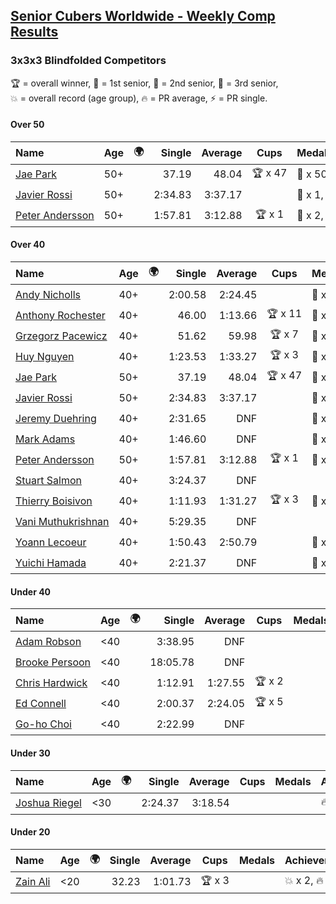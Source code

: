 <style>table {white-space: nowrap;}</style>
<link rel="stylesheet" type="text/css" href="/scw-comp/css/flags.css" />

## [Senior Cubers Worldwide - Weekly Comp Results](/scw-comp/results/)
### 3x3x3 Blindfolded Competitors

<span style="white-space: nowrap;">🏆 = overall winner</span>, <span style="white-space: nowrap;">🥇 = 1st senior</span>, <span style="white-space: nowrap;">🥈 = 2nd senior</span>, <span style="white-space: nowrap;">🥉 = 3rd senior</span>, <span style="white-space: nowrap;">💥 = overall record (age group)</span>, <span style="white-space: nowrap;">🔥 = PR average</span>, <span style="white-space: nowrap;">⚡ = PR single</span>.

#### Over 50

| Name | Age | 🌍 | Single | Average | Cups | Medals | Achievements |
| :-- | :--: | :--: | --: | --: | :--: | :-- | :-- |
| [Jae Park](../../persons/jae_park/333bf.md) | 50+ | <i class="flag flag-US" /> | 37.19 | 48.04 | 🏆 x 47 | 🥇 x 50, 🥈 x 1 | 💥 x 12, 🔥 x 3, ⚡ x 10 |
| [Javier Rossi](../../persons/javier_rossi/333bf.md) | 50+ | <i class="flag flag-AR" /> | 2:34.83 | 3:37.17 |  | 🥇 x 1, 🥈 x 2, 🥉 x 7 | 🔥 x 2, ⚡ x 5 |
| [Peter Andersson](../../persons/peter_andersson/333bf.md) | 50+ | <i class="flag flag-SE" /> | 1:57.81 | 3:12.88 | 🏆 x 1 | 🥇 x 2, 🥈 x 5, 🥉 x 5 | 💥 x 6, 🔥 x 1, ⚡ x 5 |

#### Over 40

| Name | Age | 🌍 | Single | Average | Cups | Medals | Achievements |
| :-- | :--: | :--: | --: | --: | :--: | :-- | :-- |
| [Andy Nicholls](../../persons/andy_nicholls/333bf.md) | 40+ | <i class="flag flag-GB" /> | 2:00.58 | 2:24.45 |  | 🥈 x 2, 🥉 x 2 | 🔥 x 1, ⚡ x 1 |
| [Anthony Rochester](../../persons/anthony_rochester/333bf.md) | 40+ | <i class="flag flag-AU" /> | 46.00 | 1:13.66 | 🏆 x 11 | 🥇 x 12, 🥈 x 18, 🥉 x 8 | 🔥 x 2, ⚡ x 6 |
| [Grzegorz Pacewicz](../../persons/grzegorz_pacewicz/333bf.md) | 40+ | <i class="flag flag-PL" /> | 51.62 | 59.98 | 🏆 x 7 | 🥇 x 7, 🥈 x 11, 🥉 x 3 | 🔥 x 2, ⚡ x 5 |
| [Huy Nguyen](../../persons/huy_nguyen/333bf.md) | 40+ | <i class="flag flag-CA" /> | 1:23.53 | 1:33.27 | 🏆 x 3 | 🥇 x 3, 🥈 x 15, 🥉 x 14 | 🔥 x 7, ⚡ x 6 |
| [Jae Park](../../persons/jae_park/333bf.md) | 50+ | <i class="flag flag-US" /> | 37.19 | 48.04 | 🏆 x 47 | 🥇 x 50, 🥈 x 1 | 💥 x 12, 🔥 x 3, ⚡ x 10 |
| [Javier Rossi](../../persons/javier_rossi/333bf.md) | 50+ | <i class="flag flag-AR" /> | 2:34.83 | 3:37.17 |  | 🥇 x 1, 🥈 x 2, 🥉 x 7 | 🔥 x 2, ⚡ x 5 |
| [Jeremy Duehring](../../persons/jeremy_duehring/333bf.md) | 40+ | <i class="flag flag-US" /> | 2:31.65 | DNF |  | 🥉 x 1 | ⚡ x 3 |
| [Mark Adams](../../persons/mark_adams/333bf.md) | 40+ | <i class="flag flag-GB" /> | 1:46.60 | DNF |  | 🥉 x 1 | ⚡ x 1 |
| [Peter Andersson](../../persons/peter_andersson/333bf.md) | 50+ | <i class="flag flag-SE" /> | 1:57.81 | 3:12.88 | 🏆 x 1 | 🥇 x 2, 🥈 x 5, 🥉 x 5 | 💥 x 6, 🔥 x 1, ⚡ x 5 |
| [Stuart Salmon](../../persons/stuart_salmon/333bf.md) | 40+ | <i class="flag flag-GB" /> | 3:24.37 | DNF |  |  | ⚡ x 1 |
| [Thierry Boisivon](../../persons/thierry_boisivon/333bf.md) | 40+ | <i class="flag flag-FR" /> | 1:11.93 | 1:31.27 | 🏆 x 3 | 🥇 x 3, 🥈 x 9, 🥉 x 4 | 🔥 x 3, ⚡ x 2 |
| [Vani Muthukrishnan](../../persons/vani_muthukrishnan/333bf.md) | 40+ | <i class="flag flag-IN" /> | 5:29.35 | DNF |  |  | ⚡ x 1 |
| [Yoann Lecoeur](../../persons/yoann_lecoeur/333bf.md) | 40+ | <i class="flag flag-FR" /> | 1:50.43 | 2:50.79 |  | 🥈 x 1, 🥉 x 1 | 🔥 x 1, ⚡ x 3 |
| [Yuichi Hamada](../../persons/yuichi_hamada/333bf.md) | 40+ | <i class="flag flag-JP" /> | 2:21.37 | DNF |  | 🥉 x 1 | ⚡ x 1 |

#### Under 40

| Name | Age | 🌍 | Single | Average | Cups | Medals | Achievements |
| :-- | :--: | :--: | --: | --: | :--: | :-- | :-- |
| [Adam Robson](../../persons/adam_robson/333bf.md) | <40 | <i class="flag flag-GB" /> | 3:38.95 | DNF |  |  | ⚡ x 1 |
| [Brooke Persoon](../../persons/brooke_persoon/333bf.md) | <40 | <i class="flag flag-US" /> | 18:05.78 | DNF |  |  | ⚡ x 1 |
| [Chris Hardwick](../../persons/chris_hardwick/333bf.md) | <40 | <i class="flag flag-US" /> | 1:12.91 | 1:27.55 | 🏆 x 2 |  | 🔥 x 6, ⚡ x 6 |
| [Ed Connell](../../persons/ed_connell/333bf.md) | <40 | <i class="flag flag-IE" /> | 2:00.37 | 2:24.05 | 🏆 x 5 |  | 🔥 x 4, ⚡ x 8 |
| [Go-ho Choi](../../persons/go_ho_choi/333bf.md) | <40 | <i class="flag flag-KR" /> | 2:22.99 | DNF |  |  | ⚡ x 1 |

#### Under 30

| Name | Age | 🌍 | Single | Average | Cups | Medals | Achievements |
| :-- | :--: | :--: | --: | --: | :--: | :-- | :-- |
| [Joshua Riegel](../../persons/joshua_riegel/333bf.md) | <30 | <i class="flag flag-US" /> | 2:24.37 | 3:18.54 |  |  | 🔥 x 1, ⚡ x 6 |

#### Under 20

| Name | Age | 🌍 | Single | Average | Cups | Medals | Achievements |
| :-- | :--: | :--: | --: | --: | :--: | :-- | :-- |
| [Zain Ali](../../persons/zain_ali/333bf.md) | <20 | <i class="flag flag-IN" /> | 32.23 | 1:01.73 | 🏆 x 3 |  | 💥 x 2, 🔥 x 1, ⚡ x 3 |


<!-- Global site tag (gtag.js) - Google Analytics -->
<script async src="https://www.googletagmanager.com/gtag/js?id=UA-86348435-3"></script>
<script>window.dataLayer = window.dataLayer || []; function gtag() {dataLayer.push(arguments);} gtag('js', new Date()); gtag('config', 'UA-86348435-3');</script>
